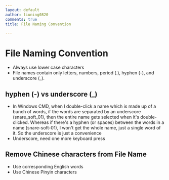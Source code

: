 ```yaml
---
layout: default
author: liuning0820
comments: true
title: File Naming Convention

---
```


# File Naming Convention

- Always use lower case characters
- File names contain only letters, numbers, period (.), hyphen (-), and underscore (_).

## hyphen (-) vs underscore (_)

- In Windows CMD, when I double-click a name which is made up of a bunch of words, if the words are separated by an underscore (snare_soft_01), then the entire name gets selected when it's double-clicked. Whereas if there's a hyphen (or spaces) between the words in a name (snare-soft-01), I won't get the whole name, just a single word of it. So the underscore is just a convenience
- Underscore, need one more keyboard press

## Remove Chinese characters from File Name

- Use corresponding English words
- Use Chinese Pinyin characters
